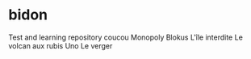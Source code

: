 # bidon
Test and learning repository
coucou
Monopoly
Blokus
L'île interdite
Le volcan aux rubis
Uno
Le verger
